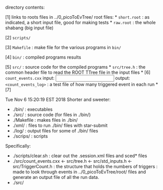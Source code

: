 directory contents:

[1] links to roots files in ../0_picoToEvTree/ root files:
    * `short.root` : as indicated, a short input file, good for making tests
    * `raw.root`   : the whole shabang (big input file)

[2] `scripts/`

[3] `Makefile` : make file for the various programs in `bin/`

[4] `bin/` : compiled programs results

[5] `src/` : source code for the compiled programs
    * `src/tree.h`       : the common header file to read the ROOT TTree file in the input files
    * [6] `count_events.cxx` 
      input: <nEvents> <log out file name> <input root file>
      output: `<count_events_log>` : a test file of how many triggered event in each run
    * [7] 



Tue Nov  6 15:20:19 EST 2018
Shorter and sweeter:

* ./bin/ : executables
* ./src/ : source code (for files in ./bin/)
* ./Makefile : makes files in ./bin/
* ./xml/ : files to run ./bin/ files with star-submit
* ./log/ : output files for some of ./bin/ files
* ./scrips/ : scripts

Specifically:
* ./scripts/clear.sh : clear out the .session.xml files and sced* files
* ./src/count_events.cxx 
    <- src/tree.h
    <- src/std_inputs.h
    <- src/TriggerCount.h : the structure that holds the numbers of triggers
    : made to look through events in ../0_picoToEvTree/root/ files and generate an output file
      of all the run data.
* ./src/
